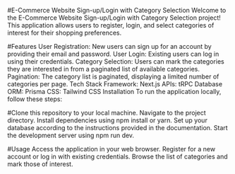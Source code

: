 #E-Commerce Website Sign-up/Login with Category Selection
Welcome to the E-Commerce Website Sign-up/Login with Category Selection project! This application allows users to register, login, and select categories of interest for their shopping preferences.

#Features
User Registration: New users can sign up for an account by providing their email and password.
User Login: Existing users can log in using their credentials.
Category Selection: Users can mark the categories they are interested in from a paginated list of available categories.
Pagination: The category list is paginated, displaying a limited number of categories per page.
Tech Stack
Framework: Next.js
APIs: tRPC
Database ORM: Prisma
CSS: Tailwind CSS
Installation
To run the application locally, follow these steps:

#Clone this repository to your local machine.
Navigate to the project directory.
Install dependencies using npm install or yarn.
Set up your database according to the instructions provided in the documentation.
Start the development server using npm run dev.

#Usage
Access the application in your web browser.
Register for a new account or log in with existing credentials.
Browse the list of categories and mark those of interest.
